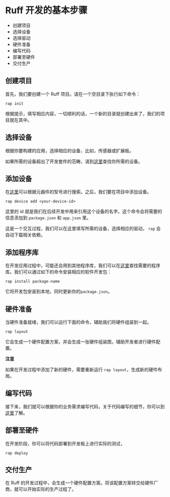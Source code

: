 # Ruff 开发的基本步骤

* 创建项目
* 选择设备
* 选择驱动
* 硬件准备
* 编写代码
* 部署至硬件
* 交付生产

## 创建项目

首先，我们要创建一个 Ruff 项目。请在一个空目录下执行如下命令：

```shell
rap init
```

根据提示，填写相应内容，一切顺利的话，一个新的目录就创建出来了，我们的项目就在其中。

## 选择设备

根据你要构建的应用，选择相应的设备，比如，传感器或扩展板。

如果所需的设备超出了开发套件的范畴，请到[这里](http://rap.ruff.io/)查找你所需的设备。

## 添加设备

在[这里](http://rap.ruff.io/)可以根据元器件的型号进行搜索。之后，我们要在项目中添加设备。

```shell
rap device add <your-device-id>
```

这里的 id 就是我们在后续开发中用来引用这个设备的名字。这个命令会将需要的信息添加到 `package.json` 和 `app.json` 里。

这是一个交互过程，我们可以在这里填写所需的设备，选择相应的驱动， `rap` 会自动下载相关依赖。

## 添加程序库

在开发应用过程中，可能还会用到其他程序库，我们可以在[这里](http://rap.ruff.io/)查找需要的程序库。我们可以通过如下的命令安装相应的软件开发包：

```shell
rap install package-name
```

它将开发包安装到本地，同时更新你的`package.json`。

## 硬件准备

当硬件准备就绪，我们可以运行下面的命令，辅助我们将硬件组装到一起。

```shell
rap layout
```

它会生成一个硬件配置方案，并会生成一张硬件组装图，辅助开发者进行硬件配置。

**注意**

如果在开发过程中添加了新的硬件，需要重新运行 `rap layout`，生成新的硬件布局。

## 编写代码

接下来，我们就可以根据你的业务需求编写代码，关于代码编写的细节，你可以到[这里](https://github.com/ruffjs/Dive-into-Ruff/blob/master/lessons/lesson1/L1-application-programming-model.md)了解。


## 部署至硬件

在开发阶段，你可以将代码部署到开发板上进行实际的测试，

```shell
rap deploy
```

## 交付生产

在 Ruff 的开发过程中，会生成一个硬件配置方案。将该配置方案转交给硬件厂商，就可以开始实际的生产过程了。


